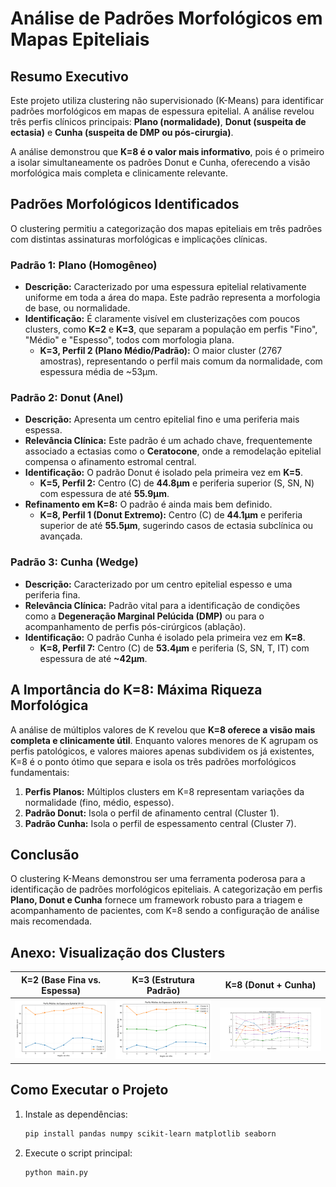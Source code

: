 # Análise de Padrões Morfológicos em Mapas Epiteliais

## Resumo Executivo

Este projeto utiliza clustering não supervisionado (K-Means) para identificar padrões morfológicos em mapas de espessura epitelial. A análise revelou três perfis clínicos principais: **Plano (normalidade)**, **Donut (suspeita de ectasia)** e **Cunha (suspeita de DMP ou pós-cirurgia)**.

A análise demonstrou que **K=8 é o valor mais informativo**, pois é o primeiro a isolar simultaneamente os padrões Donut e Cunha, oferecendo a visão morfológica mais completa e clinicamente relevante.

## Padrões Morfológicos Identificados

O clustering permitiu a categorização dos mapas epiteliais em três padrões com distintas assinaturas morfológicas e implicações clínicas.

### Padrão 1: Plano (Homogêneo)

*   **Descrição:** Caracterizado por uma espessura epitelial relativamente uniforme em toda a área do mapa. Este padrão representa a morfologia de base, ou normalidade.
*   **Identificação:** É claramente visível em clusterizações com poucos clusters, como **K=2** e **K=3**, que separam a população em perfis "Fino", "Médio" e "Espesso", todos com morfologia plana.
    *   **K=3, Perfil 2 (Plano Médio/Padrão):** O maior cluster (2767 amostras), representando o perfil mais comum da normalidade, com espessura média de ~53µm.

### Padrão 2: Donut (Anel)

*   **Descrição:** Apresenta um centro epitelial fino e uma periferia mais espessa.
*   **Relevância Clínica:** Este padrão é um achado chave, frequentemente associado a ectasias como o **Ceratocone**, onde a remodelação epitelial compensa o afinamento estromal central.
*   **Identificação:** O padrão Donut é isolado pela primeira vez em **K=5**.
    *   **K=5, Perfil 2:** Centro (C) de **44.8µm** e periferia superior (S, SN, N) com espessura de até **55.9µm**.
*   **Refinamento em K=8:** O padrão é ainda mais bem definido.
    *   **K=8, Perfil 1 (Donut Extremo):** Centro (C) de **44.1µm** e periferia superior de até **55.5µm**, sugerindo casos de ectasia subclínica ou avançada.

### Padrão 3: Cunha (Wedge)

*   **Descrição:** Caracterizado por um centro epitelial espesso e uma periferia fina.
*   **Relevância Clínica:** Padrão vital para a identificação de condições como a **Degeneração Marginal Pelúcida (DMP)** ou para o acompanhamento de perfis pós-cirúrgicos (ablação).
*   **Identificação:** O padrão Cunha é isolado pela primeira vez em **K=8**.
    *   **K=8, Perfil 7:** Centro (C) de **53.4µm** e periferia (S, SN, T, IT) com espessura de até **~42µm**.

## A Importância do K=8: Máxima Riqueza Morfológica

A análise de múltiplos valores de K revelou que **K=8 oferece a visão mais completa e clinicamente útil**. Enquanto valores menores de K agrupam os perfis patológicos, e valores maiores apenas subdividem os já existentes, K=8 é o ponto ótimo que separa e isola os três padrões morfológicos fundamentais:

1.  **Perfis Planos:** Múltiplos clusters em K=8 representam variações da normalidade (fino, médio, espesso).
2.  **Padrão Donut:** Isola o perfil de afinamento central (Cluster 1).
3.  **Padrão Cunha:** Isola o perfil de espessamento central (Cluster 7).

## Conclusão

O clustering K-Means demonstrou ser uma ferramenta poderosa para a identificação de padrões morfológicos epiteliais. A categorização em perfis **Plano, Donut e Cunha** fornece um framework robusto para a triagem e acompanhamento de pacientes, com K=8 sendo a configuração de análise mais recomendada.

## Anexo: Visualização dos Clusters

| K=2 (Base Fina vs. Espessa) | K=3 (Estrutura Padrão) | K=8 (Donut + Cunha) |
| :---: | :---: | :---: |
| ![k=2](graphics/k2.png) | ![k=3](graphics/k3.png) | ![k=8](graphics/k8.png) |

## Como Executar o Projeto

1.  Instale as dependências:
    ```bash
    pip install pandas numpy scikit-learn matplotlib seaborn
    ```
2.  Execute o script principal:
    ```bash
    python main.py
    ```
